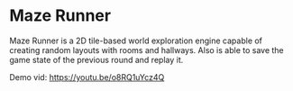 # Maze Runner

Maze Runner is a 2D tile-based world exploration engine capable of creating random layouts with rooms and hallways. Also is able to save the game state of the previous round and replay it. 

Demo vid: https://youtu.be/o8RQ1uYcz4Q
